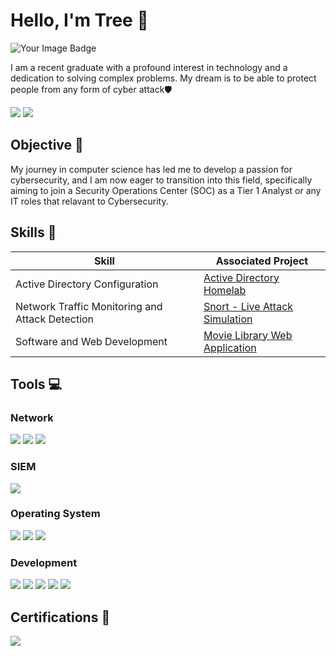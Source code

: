 # Hello, I'm Tree 🌴
<img src="https://tryhackme-badges.s3.amazonaws.com/TreeDev.png" alt="Your Image Badge" />

I am a recent graduate with a profound interest in technology and a dedication to solving complex problems. My dream is to be able to protect people from any form of cyber attack🛡️
</br>

<a href="https://www.linkedin.com/in/shermantree/"><img src="https://img.shields.io/badge/-LinkedIn-0072b1?&style=for-the-badge&logo=linkedin&logoColor=white" /></a>
<a href="https://tryhackme.com/p/TreeDev"><img src="https://img.shields.io/badge/-TryHackMe-88CC14?&style=for-the-badge&logo=TryHackMe&logoColor=white" /></a>
## Objective 🏹

My journey in computer science has led me to develop a passion for cybersecurity, and I am now eager to transition into this field, specifically aiming to join a Security Operations Center (SOC) as a Tier 1 Analyst or any IT roles that relavant to Cybersecurity.

## Skills 📖

| Skill                                         | Associated Project         |
|-----------------------------------------------|----------------------------|
| Active Directory Configuration         | <a href="https://github.com/ShermanTreeDev/Active-Directory-Simulation-Project">Active Directory Homelab</a>|
| Network Traffic Monitoring and Attack Detection | <a href="https://github.com/ShermanTreeDev/Snort-Live-Attack-Simulation">Snort - Live Attack Simulation</a>|
| Software and Web Development           | <a href="https://github.com/ShermanTreeDev/Movie-Library">Movie Library Web Application</a>|

## Tools 💻

### Network
<div>
    <img src="https://img.shields.io/badge/-Wireshark-1679A7?&style=for-the-badge&logo=Wireshark&logoColor=white" />
    <img src="https://img.shields.io/badge/-Snort-005596?&style=for-the-badge&logo=Snort&logoColor=white" />
    <img src="https://img.shields.io/badge/-TShark-000000?style=for-the-badge&logo=Wireshark&logoColor=white" />
</div>

### SIEM
<div>
    <img src="https://img.shields.io/badge/-Splunk-000000?&style=for-the-badge&logo=Splunk&logoColor=white" />
</div>

### Operating System
<div>
    <img src="https://img.shields.io/badge/-Windows-0078D6?&style=for-the-badge&logo=Windows&logoColor=white" />
    <img src="https://img.shields.io/badge/-Linux-FCC624?&style=for-the-badge&logo=Linux&logoColor=black" />
    <img src="https://img.shields.io/badge/-Kali%20Linux-268BEE?&style=for-the-badge&logo=Kali-Linux&logoColor=white" />
</div>

### Development
<div>
    <img src="https://img.shields.io/badge/-Python-3776AB?&style=for-the-badge&logo=Python&logoColor=white" />
    <img src="https://img.shields.io/badge/-HTML5-E34F26?&style=for-the-badge&logo=HTML5&logoColor=white" />
    <img src="https://img.shields.io/badge/-Bootstrap-7952B3?&style=for-the-badge&logo=Bootstrap&logoColor=white" />
    <img src="https://img.shields.io/badge/-Flask-000000?&style=for-the-badge&logo=Flask&logoColor=white" />
    <img src="https://img.shields.io/badge/-SQLite-003B57?&style=for-the-badge&logo=SQLite&logoColor=white" />
</div>

## Certifications 🥇
<div>
<img src="https://img.shields.io/badge/-Google%20Cybersecurity-4285F4?&style=for-the-badge&logo=Google&logoColor=white" />
</div>
